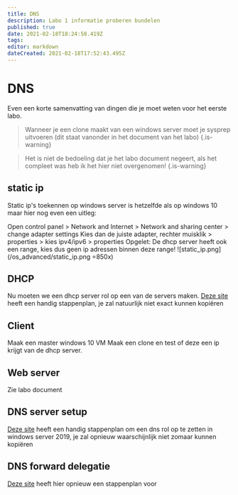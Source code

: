 ```yaml
---
title: DNS
description: Labo 1 informatie proberen bundelen
published: true
date: 2021-02-18T18:24:58.419Z
tags: 
editor: markdown
dateCreated: 2021-02-18T17:52:43.495Z
---
```


# DNS
Even een korte samenvatting van dingen die je moet weten voor het eerste labo.
> Wanneer je een clone maakt van een windows server moet je sysprep uitvoeren (dit staat vanonder in het document van het labo)
{.is-warning}

> Het is niet de bedoeling dat je het labo document negeert, als het compleet was heb ik het hier niet overgenomen!
{.is-warning}

## static ip
Static ip's toekennen op windows server is hetzelfde als op windows 10 maar hier nog even een uitleg:

Open control panel > Network and Internet > Network and sharing center > change adapter settings
Kies dan de juiste adapter, rechter muisklik > properties > kies ipv4/ipv6 > properties
Opgelet: De dhcp server heeft ook een range, kies dus geen ip adressen binnen deze range!
![static_ip.png](/os_advanced/static_ip.png =850x)


## DHCP

Nu moeten we een dhcp server rol op een van de servers maken.
[Deze site](https://computingforgeeks.com/how-to-install-and-configure-dhcp-server-on-windows-server/) heeft een handig stappenplan, je zal natuurlijk niet exact kunnen kopiëren

## Client
Maak een master windows 10 VM
Maak een clone en test of deze een ip krijgt van de dhcp server.

## Web server
Zie labo document

## DNS server setup
[Deze site](https://computingforgeeks.com/install-and-configure-dns-server-in-windows-server/) heeft een handig stappenplan om een dns rol op te zetten in windows server 2019, je zal opnieuw waarschijnlijk niet zomaar kunnen kopiëren

## DNS forward delegatie
[Deze site](https://computingforgeeks.com/how-to-add-dns-forward-lookup-zone-in-windows-server/) heeft hier opnieuw een stappenplan voor
